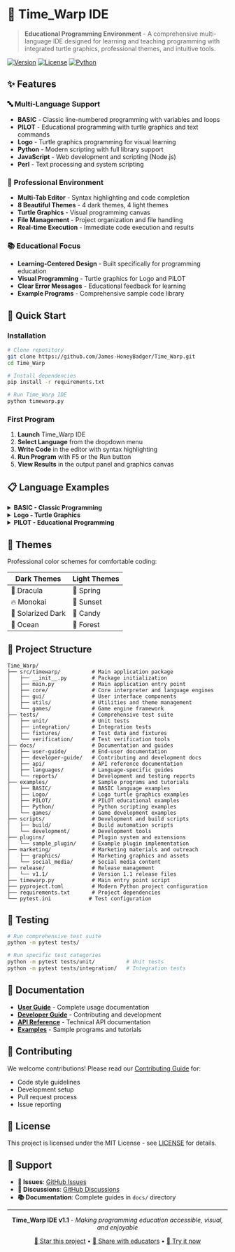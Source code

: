 # 🎯 Time_Warp IDE

> **Educational Programming Environment** - A comprehensive multi-language IDE designed for learning and teaching programming with integrated turtle graphics, professional themes, and intuitive tools.

[![Version](https://img.shields.io/badge/version-1.2.0-blue.svg)](https://github.com/James-HoneyBadger/Time_Warp/releases)
[![License](https://img.shields.io/badge/license-MIT-green.svg)](LICENSE)
[![Python](https://img.shields.io/badge/python-3.8+-blue.svg)](https://python.org)

## ✨ Features

### 🔤 **Multi-Language Support**

- **BASIC** - Classic line-numbered programming with variables and loops
- **PILOT** - Educational programming with turtle graphics and text commands
- **Logo** - Turtle graphics programming for visual learning
- **Python** - Modern scripting with full library support
- **JavaScript** - Web development and scripting (Node.js)
- **Perl** - Text processing and system scripting

### 🎨 **Professional Environment**

- **Multi-Tab Editor** - Syntax highlighting and code completion
- **8 Beautiful Themes** - 4 dark themes, 4 light themes
- **Turtle Graphics** - Visual programming canvas
- **File Management** - Project organization and file handling
- **Real-time Execution** - Immediate code execution and results

### 📚 **Educational Focus**

- **Learning-Centered Design** - Built specifically for programming education
- **Visual Programming** - Turtle graphics for Logo and PILOT
- **Clear Error Messages** - Educational feedback for learning
- **Example Programs** - Comprehensive sample code library

## 🚀 Quick Start

### Installation

```bash
# Clone repository
git clone https://github.com/James-HoneyBadger/Time_Warp.git
cd Time_Warp

# Install dependencies
pip install -r requirements.txt

# Run Time_Warp IDE
python timewarp.py
```

### First Program

1. **Launch** Time_Warp IDE
2. **Select Language** from the dropdown menu
3. **Write Code** in the editor with syntax highlighting
4. **Run Program** with F5 or the Run button
5. **View Results** in the output panel and graphics canvas

## 📋 Language Examples

<details>
<summary><strong>BASIC - Classic Programming</strong></summary>

```basic
10 PRINT "Welcome to BASIC!"
20 FOR I = 1 TO 10
30 PRINT "Number: "; I
40 NEXT I
50 END
```
</details>

<details>
<summary><strong>Logo - Turtle Graphics</strong></summary>

```logo
; Draw a colorful flower
REPEAT 8 [
  REPEAT 4 [FORWARD 50 RIGHT 90]
  RIGHT 45
]
```
</details>

<details>
<summary><strong>PILOT - Educational Programming</strong></summary>

```pilot
T:Welcome to PILOT programming!
A:What is your name?
T:Nice to meet you, #NAME!
T:Let's draw a square:
T:FORWARD 100
T:RIGHT 90
; Continue for all 4 sides...
```
</details>

## 🎨 Themes

Professional color schemes for comfortable coding:

| Dark Themes | Light Themes |
|-------------|--------------|
| 🌙 Dracula | 🌸 Spring |
| 🔥 Monokai | 🌅 Sunset |
| 🌊 Solarized Dark | 🍭 Candy |
| 🌌 Ocean | 🌲 Forest |

## 📁 Project Structure

```
Time_Warp/
├── src/timewarp/          # Main application package
│   ├── __init__.py        # Package initialization
│   ├── main.py            # Main application entry point
│   ├── core/              # Core interpreter and language engines
│   ├── gui/               # User interface components
│   ├── utils/             # Utilities and theme management
│   └── games/             # Game engine framework
├── tests/                 # Comprehensive test suite
│   ├── unit/              # Unit tests
│   ├── integration/       # Integration tests
│   ├── fixtures/          # Test data and fixtures
│   └── verification/      # Test verification tools
├── docs/                  # Documentation and guides
│   ├── user-guide/        # End-user documentation
│   ├── developer-guide/   # Contributing and development docs
│   ├── api/               # API reference documentation
│   ├── languages/         # Language-specific guides
│   └── reports/           # Development and testing reports
├── examples/              # Sample programs and tutorials
│   ├── BASIC/             # BASIC language examples
│   ├── Logo/              # Logo turtle graphics examples
│   ├── PILOT/             # PILOT educational examples
│   ├── Python/            # Python scripting examples
│   └── games/             # Game development examples
├── scripts/               # Development and build scripts
│   ├── build/             # Build automation scripts
│   └── development/       # Development tools
├── plugins/               # Plugin system and extensions
│   └── sample_plugin/     # Example plugin implementation
├── marketing/             # Marketing materials and outreach
│   ├── graphics/          # Marketing graphics and assets
│   └── social_media/      # Social media content
├── release/               # Release management
│   └── v1.1/              # Version 1.1 release files
├── timewarp.py            # Main entry point script
├── pyproject.toml         # Modern Python project configuration
├── requirements.txt       # Project dependencies
└── pytest.ini            # Test configuration
```

## 🧪 Testing

```bash
# Run comprehensive test suite
python -m pytest tests/

# Run specific test categories
python -m pytest tests/unit/          # Unit tests
python -m pytest tests/integration/   # Integration tests
```

## 📖 Documentation

- **[User Guide](docs/user-guide/)** - Complete usage documentation
- **[Developer Guide](docs/developer-guide/)** - Contributing and development
- **[API Reference](docs/api/)** - Technical API documentation
- **[Examples](examples/)** - Sample programs and tutorials

## 🤝 Contributing

We welcome contributions! Please read our [Contributing Guide](docs/developer-guide/CONTRIBUTING.md) for:
- Code style guidelines
- Development setup
- Pull request process
- Issue reporting

## 📜 License

This project is licensed under the MIT License - see [LICENSE](LICENSE) for details.

## 🌟 Support

- **🐛 Issues**: [GitHub Issues](https://github.com/James-HoneyBadger/Time_Warp/issues)
- **💬 Discussions**: [GitHub Discussions](https://github.com/James-HoneyBadger/Time_Warp/discussions)
- **📚 Documentation**: Complete guides in `docs/` directory

---

<div align="center">

**Time_Warp IDE v1.1** - *Making programming education accessible, visual, and enjoyable*

[🌟 Star this project](https://github.com/James-HoneyBadger/Time_Warp) • [🔗 Share with educators](https://github.com/James-HoneyBadger/Time_Warp) • [🚀 Try it now](https://github.com/James-HoneyBadger/Time_Warp/releases)

</div>